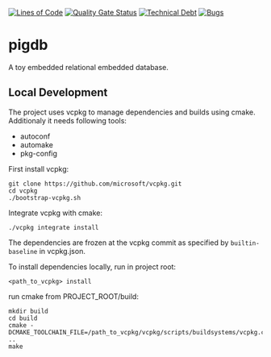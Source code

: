 [![Lines of Code](https://sonarcloud.io/api/project_badges/measure?project=the123saurav_pigdb&metric=ncloc)](https://sonarcloud.io/summary/new_code?id=the123saurav_pigdb)
[![Quality Gate Status](https://sonarcloud.io/api/project_badges/measure?project=the123saurav_pigdb&metric=alert_status)](https://sonarcloud.io/summary/new_code?id=the123saurav_pigdb)
[![Technical Debt](https://sonarcloud.io/api/project_badges/measure?project=the123saurav_pigdb&metric=sqale_index)](https://sonarcloud.io/summary/new_code?id=the123saurav_pigdb)
[![Bugs](https://sonarcloud.io/api/project_badges/measure?project=the123saurav_pigdb&metric=bugs)](https://sonarcloud.io/summary/new_code?id=the123saurav_pigdb)

# pigdb
A toy embedded relational embedded database.

## Local Development

The project uses vcpkg to manage dependencies and builds using cmake.
Additionaly it needs following tools:
- autoconf
- automake
- pkg-config

First install vcpkg:
```
git clone https://github.com/microsoft/vcpkg.git
cd vcpkg
./bootstrap-vcpkg.sh
```

Integrate vcpkg with cmake:
```
./vcpkg integrate install
```

The dependencies are frozen at the vcpkg commit as specified by `builtin-baseline` in vcpkg.json.

To install dependencies locally, run in project root:
```
<path_to_vcpkg> install
```

run cmake from PROJECT_ROOT/build:
```
mkdir build
cd build
cmake -DCMAKE_TOOLCHAIN_FILE=/path_to_vcpkg/vcpkg/scripts/buildsystems/vcpkg.cmake ..
make
```